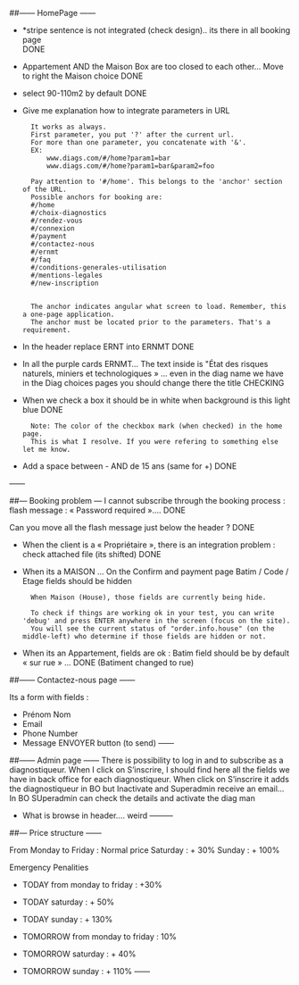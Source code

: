 ##—— HomePage ——
- *stripe sentence is not integrated (check design).. its there in all booking page  
        DONE

- Appartement AND the Maison Box are too closed to each other… Move to right the Maison choice
        DONE

- select 90-110m2 by default
        DONE

- Give me explanation how to integrate parameters in URL
        
        It works as always.
        First parameter, you put '?' after the current url.
        For more than one parameter, you concatenate with '&'.
        EX: 
            www.diags.com/#/home?param1=bar
            www.diags.com/#/home?param1=bar&param2=foo

        Pay attention to '#/home'. This belongs to the 'anchor' section of the URL.
        Possible anchors for booking are:
        #/home
        #/choix-diagnostics
        #/rendez-vous
        #/connexion
        #/payment
        #/contactez-nous
        #/ernmt
        #/faq
        #/conditions-generales-utilisation
        #/mentions-legales
        #/new-inscription
        
        
        The anchor indicates angular what screen to load. Remember, this a one-page application.
        The anchor must be located prior to the parameters. That's a requirement.
        

- In the header replace ERNT into ERNMT
        DONE

- In all the purple cards ERNMT… The text inside is "État des risques naturels, miniers et technologiques » … even in the diag name we have in the Diag choices pages you should change there the title
        CHECKING

- When we check a box it should be in white when background is this light blue
        DONE

        Note: The color of the checkbox mark (when checked) in the home page. 
        This is what I resolve. If you were refering to something else let me know.
        

- Add a space between - AND de 15 ans (same for +)
        DONE

——

##— Booking problem —
I cannot subscribe through the booking process : flash message : « Password required »…. 
        DONE

Can you move all the flash message just below the header ?
        DONE

- When the client is a « Propriétaire », there is an integration problem : check attached file (its shifted)
        DONE


- When its a MAISON … On the Confirm and payment page Batim / Code / Etage fields should be hidden
        
        When Maison (House), those fields are currently being hide.
        
        To check if things are working ok in your test, you can write 'debug' and press ENTER anywhere in the screen (focus on the site). 
        You will see the current status of "order.info.house" (on the middle-left) who determine if those fields are hidden or not.


- When its an Appartement, fields are ok : Batim field should be by default « sur rue » ...
        DONE (Batiment changed to rue)

##—— Contactez-nous page ——

Its a form with fields :
- Prénom Nom
- Email
- Phone Number
- Message
ENVOYER button (to send)
——

##—— Admin page ——
There is possibility to log in and to subscribe as a diagnostiqueur. When I click on S’inscrire, I should find here all the fields we have in back office for each diagnostiqueur.  When click on S’inscrire it adds the diagnostiqueur in BO but Inactivate and Superadmin receive an email… In BO SUperadmin can check the details and activate the diag man

- What is browse in header…. weird 
———

##— Price structure ——

From Monday to Friday : Normal price
Saturday : + 30%
Sunday : + 100%

Emergency Penalities
- TODAY from monday to friday : +30%
- TODAY saturday : + 50%
- TODAY sunday : + 130%

- TOMORROW from monday to friday : 10%
- TOMORROW saturday : + 40%
- TOMORROW sunday : + 110%
——